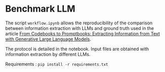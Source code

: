 # Benchmark LLM

The script `workflow.ipynb` allows the reproducibility of the comparison between information extraction with LLMs and ground truth used in the article [From Codebooks to Promptbooks: Extracting Information from Text with Generative Large Language Models](https://osf.io/preprints/socarxiv/wjvfq_v1).

The protocol is detailed in the notebook. Input files are obtained with information extraction by different LLMs.

Requirements : `pip install -r requirements.txt`